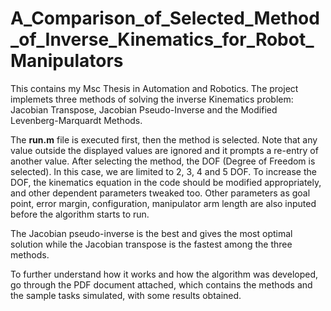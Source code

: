 # A_Comparison_of_Selected_Method_of_Inverse_Kinematics_for_Robot_Manipulators
This contains my Msc Thesis in Automation and Robotics. The project implemets three methods of solving the inverse Kinematics problem: Jacobian Transpose, Jacobian Pseudo-Inverse and the Modified Levenberg-Marquardt Methods.

The **run.m** file is executed first, then the method is selected.  Note that any value outside the displayed values are ignored and it prompts a re-entry of another value. After selecting the method, the DOF (Degree of Freedom is selected). In this case, we are limited to 2, 3, 4 and 5 DOF. To increase the DOF, the kinematics equation in the code should be modified appropriately, and other dependent parameters tweaked too. Other parameters as goal point, error margin, configuration, manipulator arm length are also inputed before the algorithm starts to run.

The Jacobian pseudo-inverse is the best and gives the most optimal solution while the Jacobian transpose is the fastest among the three methods.

To further understand how it works and how the algorithm was developed, go through the PDF document attached, which contains the methods and the sample tasks simulated, with some results obtained.
